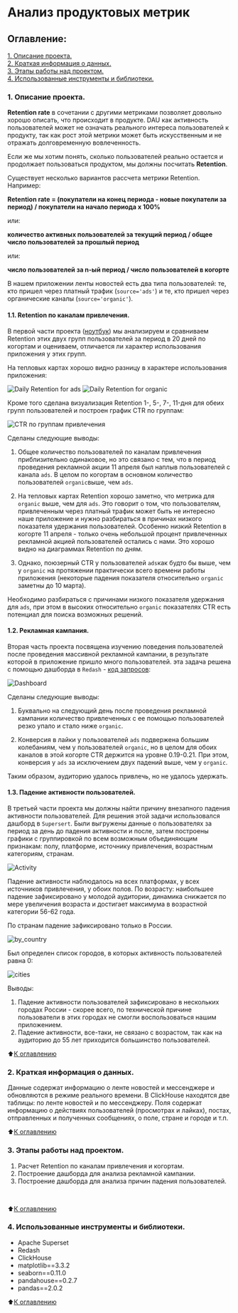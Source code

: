 # Анализ продуктовых метрик

## Оглавление:

[1. Описание проекта.](#1-описание-проекта)<br>
[2. Краткая информация о данных.](#2-краткая-информация-о-данных)<br>
[3. Этапы работы над проектом.](#3-этапы-работы-над-проектом)<br>
[4. Использованные инструменты и библиотеки.](#4-использованные-инструменты-и-библиотеки)<br>


### 1. Описание проекта.

**Retention rate** в сочетании с другими метриками позволяет довольно хорошо описать, что происходит в продукте. DAU как активность пользователей может не означать реального интереса пользователей к продукту, так как рост этой метрики может быть искусственным и не отражать долговременную вовлеченность. 

Если же мы хотим понять, сколько пользователей реально остается и продолжает пользоваться продуктом, мы должны посчитать **Retention**.

Существует несколько вариантов рассчета метрики Retention. Например:

**Retention rate = (покупатели на конец периода - новые покупатели за период) / покупатели на начало периода x 100%**

или:

**количество активных пользователей за текущий период / общее число пользователей за прошлый период**

или:

**число пользователей за n-ый период / число пользователей в когорте**

В нашем приложении ленты новостей есть два типа пользователей: те, кто пришел через платный трафик (`source='ads'`) и те, кто пришел через органические каналы (`source='organic'`).

#### 1.1. Retention по каналам привлечения.

В первой части проекта ([ноутбук](Retention_by_source.ipynb)) мы анализируем и сравниваем Retention этих двух групп пользователей за период в 20 дней по когортам и оцениваем, отличается ли характер использования приложения у этих групп.

На тепловых картах хорошо видно разницу в характере использования приложения:

![Daily Retention for ads](Retention_ads.png)
![Daily Retention for organic](Retention_org.png)

Кроме того сделана визуализация Retention 1-, 5-, 7-, 11-дня для обеих групп пользователей и построен график CTR по группам:

![CTR по группам привлечения](ctr_by_source.png)

Сделаны следующие выводы:

1. Общее количество пользователей по каналам привлечения приблизительно одинаковое, но это связано с тем, что в период проведения рекламной акции 11 апреля был наплыв пользователей с канала `ads`. В целом по когортам в основном количество пользователей `organic`выше, чем `ads`.

2. На тепловых картах Retention хорошо заметно, что метрика для `organic` выше, чем для `ads`. Это говорит о том, что пользователям, привлеченным через платный трафик может быть не интересно наше приложение и нужно разбираться в причинах низкого показателя удержания пользователей. Особенно низкий Retention в когорте 11 апреля - только очень небольшой процент привлеченных рекламной акцией пользователей остались с нами. Это хорошо видно на диаграммах Retention по дням.

3. Однако, поюзерный CTR у пользователей `ads`как будто бы выше, чем у `organic` на протяжении практически всего времени работы приложения (некоторые падения показателя относительно `organic` заметны до 10 марта).

Необходимо разбираться с причинами низкого показателя удержания для `ads`, при этом в высоких относительно `organic` показателях CTR есть потенциал для поиска возможных решений.

#### 1.2. Рекламная кампания.

Вторая часть проекта посвящена изучению поведения пользователей после проведения массивной рекламной кампании, в результате которой в приложение пришло много пользователей. эта задача решена с помощью дашборда в `Redash` - [код запросов](promo.md):

![Dashboard](Dashboard_promo.png)

Сделаны следующие выводы:

1. Буквально на следующий день после проведения рекламной кампании количество привлеченных с ее помощью пользователей резко упало и стало ниже `organic`. 

2. Конверсия в лайки у пользователей `ads` подвержена большим колебаниям, чем у пользователей `organic`, но в целом для обоих каналов в этой когорте CTR держится на уровне 0.19-0.21. При этом, конверсия у `ads` за исключением двух падений выше, чем у `organic`.

Таким образом, аудиторию удалось привлечь, но не удалось удержать.

#### 1.3. Падение активности пользователей.

В третьей части проекта мы должны найти причину внезапного падения активности пользователей. 
Для решения этой задачи использовался дашборд в `Supersert`. Были выгружены данные о пользователях за период за день до падения активности и после, затем построены графики с группировкой по всем возможным объединяющим признакам: полу, платформе, источнику привлечения, возрастным категориям, странам.

![Activity](Activity.jpg)

Падение активности наблюдалось на всех платформах, у всех источников привлечения, у обоих полов. По возрасту: наибольшее падение зафиксировано у молодой аудитории, динамика снижается по мере увеличения возраста и достигает максимума в возрастной категории 56-62 года.

По странам падение зафиксировано только в России. 

![by_country](grouped_by_country.jpg)

Был определен список городов, в которых активность пользователей равна 0:

![cities](cities.jpg)


Выводы: 
1. Падение активности пользователей зафиксировано в нескольких городах России - скорее всего, по технической причине пользователи в этих городах не смогли воспользоваться нашим приложением. 
2. Падение активности, все-таки, не связано с возрастом, так как на аудиторию до 55 лет приходится большинство пользователей.



⬆️[К оглавлению](#оглавление)

### 2. Краткая информация о данных.

Данные содержат информацию о ленте новостей и мессенджере и обновляются в режиме реального времени. В ClickHouse находятся две таблицы: по ленте новостей и по мессенджеру. Поля содержат информацию о действиях пользователей (просмотрах и лайках), постах, отправленных и полученных сообщениях, о поле, стране и городе и т.п.


⬆️[К оглавлению](#оглавление)

### 3. Этапы работы над проектом.
1. Расчет Retention по каналам привлечения и когортам.
2. Построение дашборда для анализа рекламной кампании.
3. Построение дашборда для анализа причин падения пользователей.
<br>

⬆️[К оглавлению](#оглавление)

### 4. Использованные инструменты и библиотеки.
* Apache Superset
* Redash
* ClickHouse
* matplotlib==3.3.2<br>
* seaborn==0.11.0<br>
* pandahouse==0.2.7<br>
* pandas==2.0.2

⬆️[К оглавлению](#оглавление)